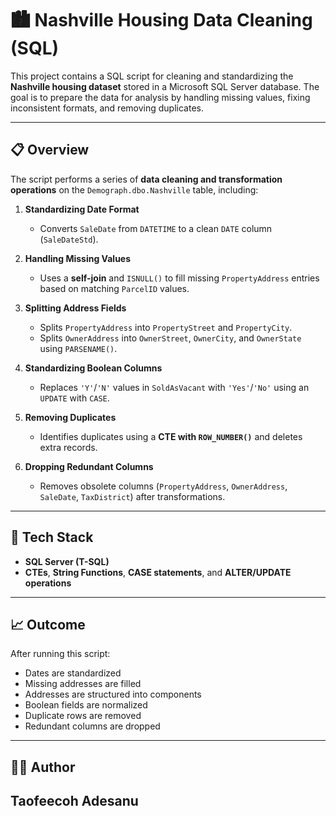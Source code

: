 # 🏙️ Nashville Housing Data Cleaning (SQL)

This project contains a SQL script for cleaning and standardizing the **Nashville housing dataset** stored in a Microsoft SQL Server database. The goal is to prepare the data for analysis by handling missing values, fixing inconsistent formats, and removing duplicates.

---

## 📋 Overview

The script performs a series of **data cleaning and transformation operations** on the `Demograph.dbo.Nashville` table, including:

1. **Standardizing Date Format**

   * Converts `SaleDate` from `DATETIME` to a clean `DATE` column (`SaleDateStd`).

2. **Handling Missing Values**

   * Uses a **self-join** and `ISNULL()` to fill missing `PropertyAddress` entries based on matching `ParcelID` values.

3. **Splitting Address Fields**

   * Splits `PropertyAddress` into `PropertyStreet` and `PropertyCity`.
   * Splits `OwnerAddress` into `OwnerStreet`, `OwnerCity`, and `OwnerState` using `PARSENAME()`.

4. **Standardizing Boolean Columns**

   * Replaces `'Y'`/`'N'` values in `SoldAsVacant` with `'Yes'`/`'No'` using an `UPDATE` with `CASE`.

5. **Removing Duplicates**

   * Identifies duplicates using a **CTE with `ROW_NUMBER()`** and deletes extra records.

6. **Dropping Redundant Columns**

   * Removes obsolete columns (`PropertyAddress`, `OwnerAddress`, `SaleDate`, `TaxDistrict`) after transformations.

---

## 🧰 Tech Stack

* **SQL Server (T-SQL)**
* **CTEs**, **String Functions**, **CASE statements**, and **ALTER/UPDATE operations**

---

## 📈 Outcome

After running this script:

* Dates are standardized
* Missing addresses are filled
* Addresses are structured into components
* Boolean fields are normalized
* Duplicate rows are removed
* Redundant columns are dropped

---

## 🧑‍💻 Author

**Taofeecoh Adesanu**
---

